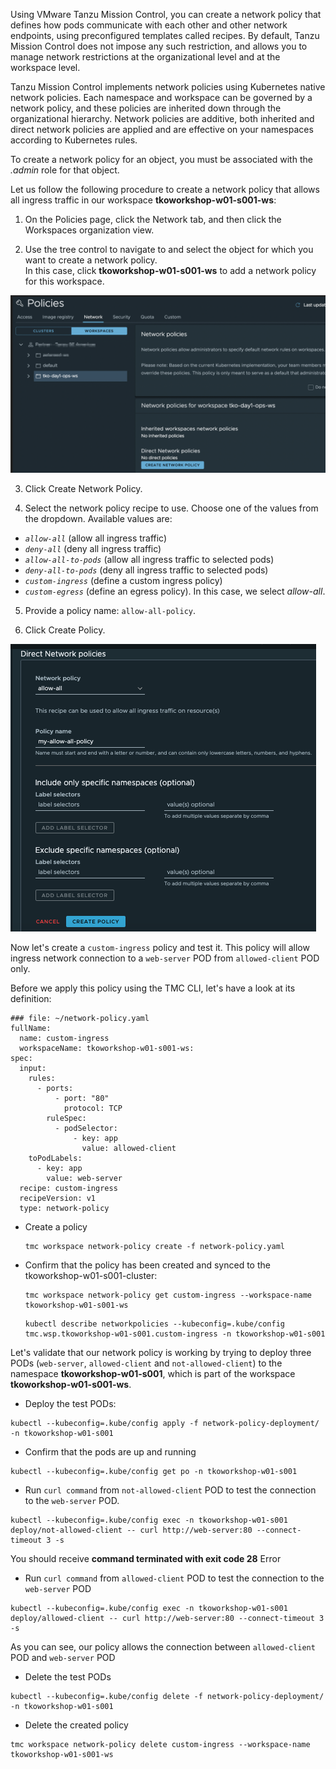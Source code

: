 Using VMware Tanzu Mission Control, you can create a network policy that defines how pods communicate with each other and other network endpoints, using preconfigured templates called recipes. By default, Tanzu Mission Control does not impose any such restriction, and allows you to manage network restrictions at the organizational level and at the workspace level.

Tanzu Mission Control implements network policies using Kubernetes native network policies. Each namespace and workspace can be governed by a network policy, and these policies are inherited down through the organizational hierarchy. Network policies are additive, both inherited and direct network policies are applied and are effective on your namespaces according to Kubernetes rules.

To create a network policy for an object, you must be associated 
with the *.admin* role for that object.

Let us follow the following procedure to create a network policy that allows all ingress traffic in 
our workspace  **tkoworkshop-w01-s001-ws**:

1. On the Policies page, click the Network tab, and then click the Workspaces organization view.

2. Use the tree control to navigate to and select the object for which you want to create a network policy.  
In this case, click **tkoworkshop-w01-s001-ws** to add a network policy for this workspace.

  ![](./images/policy-network-1.png)

3. Click Create Network Policy.

4. Select the network policy recipe to use. Choose one of the values from the dropdown. Available values 
are:

- *`allow-all`* (allow all ingress traffic)
- *`deny-all`* (deny all ingress traffic)
- *`allow-all-to-pods`* (allow all ingress traffic to selected pods)
- *`deny-all-to-pods`* (deny all ingress traffic to selected pods)
- *`custom-ingress`* (define a custom ingress policy)
- *`custom-egress`* (define an egress policy). In this case, we select *allow-all*.


5. Provide a policy name: `allow-all-policy`.

6. Click Create Policy.

  ![](./images/policy-network-allow-all.png) 

Now let's create a `custom-ingress` policy and test it. This policy will allow ingress network connection to a `web-server` POD from `allowed-client` POD only. 

Before we apply this policy using the TMC CLI, let's have a look at its definition:

```
### file: ~/network-policy.yaml
fullName:
  name: custom-ingress
  workspaceName: tkoworkshop-w01-s001-ws:
spec:
  input:
    rules:
      - ports:
          - port: "80"
            protocol: TCP
        ruleSpec:
          - podSelector:
              - key: app
                value: allowed-client
    toPodLabels:
      - key: app
        value: web-server
  recipe: custom-ingress
  recipeVersion: v1
  type: network-policy
```

* Create a policy 

    ```execute-1
    tmc workspace network-policy create -f network-policy.yaml 
    ```

* Confirm that the policy has been created and synced to the tkoworkshop-w01-s001-cluster:

    ```execute-1
    tmc workspace network-policy get custom-ingress --workspace-name tkoworkshop-w01-s001-ws
    ```

    ```execute-1
    kubectl describe networkpolicies --kubeconfig=.kube/config tmc.wsp.tkoworkshop-w01-s001.custom-ingress -n tkoworkshop-w01-s001
    ```

Let's validate that our network policy is working by trying to deploy three PODs (`web-server`, `allowed-client` and `not-allowed-client`) to the namespace **tkoworkshop-w01-s001**,
which is part of the workspace **tkoworkshop-w01-s001-ws**. 

* Deploy the test PODs:

```execute-1
kubectl --kubeconfig=.kube/config apply -f network-policy-deployment/ -n tkoworkshop-w01-s001
```

* Confirm that the pods are up and running

```execute-1
kubectl --kubeconfig=.kube/config get po -n tkoworkshop-w01-s001
```

* Run `curl command` from `not-allowed-client` POD to test the connection to the `web-server` POD.

```execute-1
kubectl --kubeconfig=.kube/config exec -n tkoworkshop-w01-s001 deploy/not-allowed-client -- curl http://web-server:80 --connect-timeout 3 -s
```

You should receive **command terminated with exit code 28** Error

* Run `curl command` from `allowed-client` POD to test the connection to the `web-server` POD

```execute-1
kubectl --kubeconfig=.kube/config exec -n tkoworkshop-w01-s001 deploy/allowed-client -- curl http://web-server:80 --connect-timeout 3 -s
```

As you can see, our policy allows the connection between `allowed-client` POD and `web-server` POD

* Delete the test PODs

```execute-1
kubectl --kubeconfig=.kube/config delete -f network-policy-deployment/ -n tkoworkshop-w01-s001
```

* Delete the created policy 

```execute-1
tmc workspace network-policy delete custom-ingress --workspace-name tkoworkshop-w01-s001-ws
```
